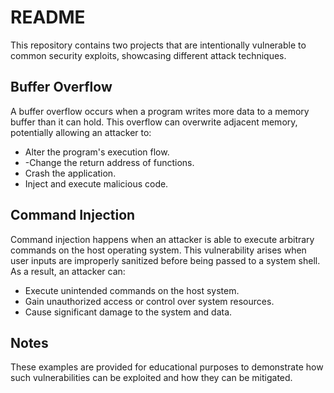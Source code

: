 # README
This repository contains two projects that are intentionally vulnerable to common security exploits, showcasing different attack techniques.


## Buffer Overflow
A buffer overflow occurs when a program writes more data to a memory buffer than it can hold. This overflow can overwrite adjacent memory, potentially allowing an attacker to:  
  
* Alter the program's execution flow.  
*  -Change the return address of functions.  
* Crash the application.  
* Inject and execute malicious code.  

## Command Injection  
Command injection happens when an attacker is able to execute arbitrary commands on the host operating system. This vulnerability arises when user inputs are
 improperly sanitized before being passed to a system shell. As a result, an attacker can:  

* Execute unintended commands on the host system.  
* Gain unauthorized access or control over system resources.  
* Cause significant damage to the system and data.  

## Notes
These examples are provided for educational purposes to demonstrate how such vulnerabilities can be exploited and how they can be mitigated.  
